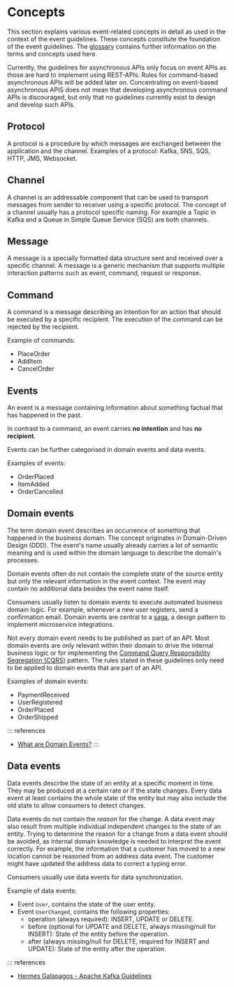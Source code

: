 # Concepts

This section explains various event-related concepts in detail as used in the context of the event guidelines. These concepts constitute the foundation of the event guidelines.
The [glossary](/support/glossary/a-d) contains further information on the terms and concepts used here.

Currently, the guidelines for asynchronous APIs only focus on event APIs as those are hard to implement using REST-APIs.
Rules for command-based asynchronous APIs will be added later on.
Concentrating on event-based asynchronous APIS does not mean that developing asynchronous command APIs is discouraged, but only that no guidelines currently exist to design and develop such APIs.

## Protocol

A protocol is a procedure by which messages are exchanged between the application and the channel. Examples of a protocol: Kafka, SNS, SQS, HTTP, JMS, Websocket.

## Channel

A channel is an addressable component that can be used to transport messages from sender to receiver using a specific protocol. The concept of a channel usually has a protocol specific naming. For example a Topic in Kafka and a Queue in Simple Queue Service (SQS) are both channels.

## Message

A message is a specially formatted data structure sent and received over a specific channel. A message is a generic mechanism that supports multiple interaction patterns such as event, command, request or response.

## Command

A command is a message describing an intention for an action that should be executed by a specific recipient. The execution of the command can be rejected by the recipient.

Example of commands:

- PlaceOrder
- AddItem
- CancelOrder

## Events

An event is a message containing information about something factual that has happened in the past.

In contrast to a command, an event carries **no intention** and has **no recipient**.

Events can be further categorised in domain events and data events.

Examples of events:

- OrderPlaced
- ItemAdded
- OrderCancelled

## Domain events

The term domain event describes an occurrence of something that happened in the business domain. The concept originates in Domain-Driven Design (DDD). The event's name usually already carries a lot of semantic meaning and is used within the domain language to describe the domain's processes.

Domain events often do not contain the complete state of the source entity but only the relevant information in the event context. The event may contain no additional data besides the event name itself.

Consumers usually listen to domain events to execute automated business domain logic. For example, whenever a new user registers, send a confirmation email. Domain events are central to a [saga](https://microservices.io/patterns/data/saga.html), a design pattern to implement microservice integrations.

Not every domain event needs to be published as part of an API. Most domain events are only relevant within their domain to drive the internal business logic or for implementing the [Command Query Responsibility Segregation (CQRS)](https://microservices.io/patterns/data/cqrs.html) pattern. The rules stated in these guidelines only need to be applied to domain events that are part of an API.

Examples of domain events:

- PaymentReceived
- UserRegistered
- OrderPlaced
- OrderShipped

::: references

- [What are Domain Events?](https://web.archive.org/web/20221201162409/https://serialized.io/ddd/domain-event/)
  :::

## Data events

Data events describe the state of an entity at a specific moment in time.
They may be produced at a certain rate or if the state changes.
Every data event at least contains the whole state of the entity but may also include the old state to allow consumers to detect changes.

Data events do not contain the _reason_ for the change. A data event may also result from multiple individual independent changes to the state of an entity. Trying to determine the reason for a change from a data event should be avoided, as internal domain knowledge is needed to interpret the event correctly.
For example, the information that a customer has moved to a new location cannot be reasoned from an address data event. The customer might have updated the address data to correct a typing error.

Consumers usually use data events for data synchronization.

Example of data events:

- Event `User`, contains the state of the user entity.
- Event `UserChanged`, contains the following properties:
  - operation (always required): INSERT, UPDATE or DELETE.
  - before (optional for UPDATE and DELETE, always missing/null for INSERT): State of the entity before the operation.
  - after (always missing/null for DELETE, required for INSERT and UPDATE): State of the entity after the operation.

::: references

- [Hermes Galapagos - Apache Kafka Guidelines](https://github.com/HermesGermany/galapagos/blob/main/kafka_guidelines.md)
